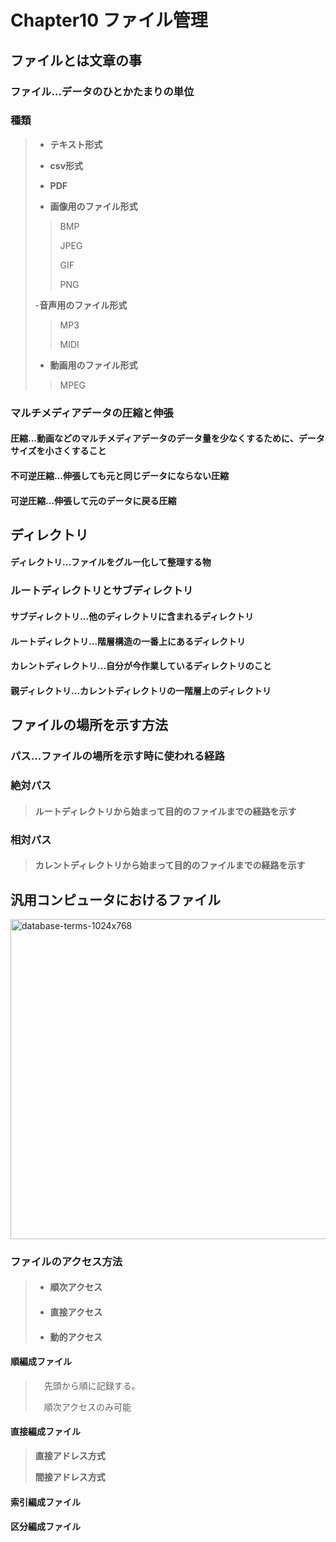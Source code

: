 # Chapter10 ファイル管理

## ファイルとは文章の事

### __ファイル__...データのひとかたまりの単位

### 種類
>
>- __テキスト形式__
>
>- __csv形式__
>
>- __PDF__
>
>- __画像用のファイル形式__
>>
>>BMP
>>
>>JPEG
>>
>>GIF
>>
>>PNG
>>
>>
>-__音声用のファイル形式__
>>
>>MP3
>>
>>MIDI
>>
>- __動画用のファイル形式__
>>
>>MPEG

### マルチメディアデータの圧縮と伸張

#### __圧縮__...動画などのマルチメディアデータのデータ量を少なくするために、データサイズを小さくすること

#### __不可逆圧縮__...伸張しても元と同じデータにならない圧縮

#### __可逆圧縮__...伸張して元のデータに戻る圧縮

## ディレクトリ

#### __ディレクトリ__...ファイルをグルー化して整理する物

### ルートディレクトリとサブディレクトリ

#### __サブディレクトリ__...他のディレクトリに含まれるディレクトリ

#### __ルートディレクトリ__...階層構造の一番上にあるディレクトリ

#### __カレントディレクトリ__...自分が今作業しているディレクトリのこと

#### __親ディレクトリ__...カレントディレクトリの一階層上のディレクトリ

## ファイルの場所を示す方法

### __パス__...ファイルの場所を示す時に使われる経路

### __絶対パス__
>
>#### ルートディレクトリから始まって目的のファイルまでの経路を示す

### __相対パス__
>
>#### カレントディレクトリから始まって目的のファイルまでの経路を示す

## 汎用コンピュータにおけるファイル

<img width="512" alt="database-terms-1024x768" src="https://github.com/mayayannnn/study/assets/109349971/2eeb0959-c3ec-4f46-be8b-0c89f646ecc7">

### ファイルのアクセス方法
>
>- #### 順次アクセス
>
>- #### 直接アクセス
>
>- #### 動的アクセス
>
>

#### 順編成ファイル
>
>　先頭から順に記録する。
>
>　順次アクセスのみ可能

#### 直接編成ファイル
>
> __直接アドレス方式__
>
>__間接アドレス方式__

#### 索引編成ファイル

#### 区分編成ファイル
